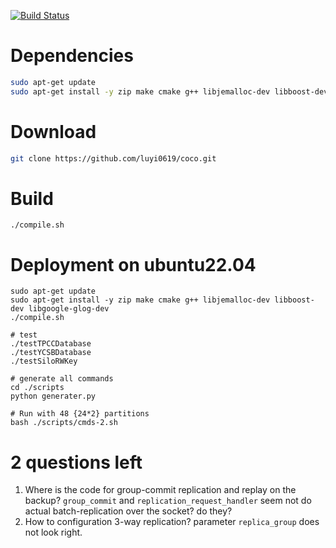 [![Build Status](https://travis-ci.org/luyi0619/coco.svg?branch=master)](https://travis-ci.org/luyi0619/coco)

# Dependencies

```sh
sudo apt-get update
sudo apt-get install -y zip make cmake g++ libjemalloc-dev libboost-dev libgoogle-glog-dev
```

# Download

```sh
git clone https://github.com/luyi0619/coco.git
```

# Build

```
./compile.sh
```

# Deployment on ubuntu22.04
```
sudo apt-get update
sudo apt-get install -y zip make cmake g++ libjemalloc-dev libboost-dev libgoogle-glog-dev
./compile.sh

# test
./testTPCCDatabase
./testYCSBDatabase
./testSiloRWKey

# generate all commands
cd ./scripts
python generater.py

# Run with 48 {24*2} partitions
bash ./scripts/cmds-2.sh
```

# 2 questions left
1. Where is the code for group-commit replication and replay on the backup? `group_commit` and `replication_request_handler` seem not do actual batch-replication over the socket? do they?
2. How to configuration 3-way replication? parameter `replica_group` does not look right.